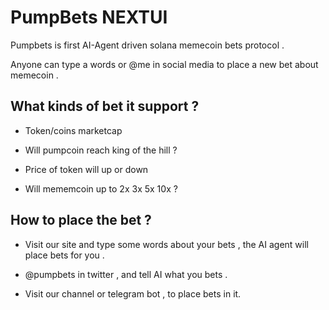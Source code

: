 # PumpBets NEXTUI

Pumpbets is first AI-Agent driven solana memecoin bets protocol . 

Anyone can type a words or @me in social media to place a new bet about memecoin . 

## What kinds of bet it support ?

- Token/coins marketcap 

- Will pumpcoin reach king of the hill ?

- Price of token will up or down

- Will mememcoin up to 2x 3x 5x 10x ?

## How to place the bet ?

- Visit our site and type some words about your bets , the AI agent will place bets for you .

- @pumpbets in twitter , and tell AI what you bets . 

- Visit our channel or telegram bot , to place bets in it.
